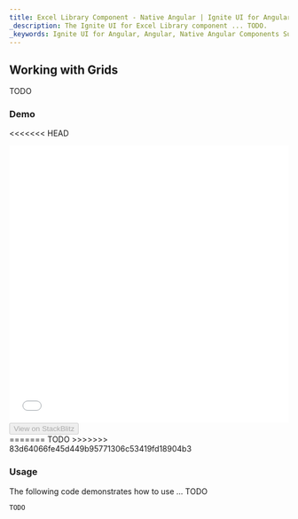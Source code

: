 ```yaml
---
title: Excel Library Component - Native Angular | Ignite UI for Angular
_description: The Ignite UI for Excel Library component ... TODO.
_keywords: Ignite UI for Angular, Angular, Native Angular Components Suite, Native Angular Controls, Native Angular Components, Native Angular Components Library, Angular Excel Library, Angular Excel Library Example, Angular Excel Library Component, Angular Excel Engine
---
```


## Working with Grids

TODO

### Demo

<<<<<<< HEAD
<div class="sample-container" style="height: 500px">
    <iframe id="excel-library-overview-sample-iframe" 
	src='{environment:demosBaseUrl}/excel-library/working-with-grids' 
	width="100%" height="100%" seamless frameBorder="0" onload="onSampleIframeContentLoaded(this);"></iframe>
</div>
<div>
    <button data-localize="stackblitz" disabled class="stackblitz-btn" data-iframe-id="excel-library-working-with-grids-iframe" data-demos-base-url="{environment:demosBaseUrl}">View on StackBlitz
    </button> 
</div> 
=======
TODO
>>>>>>> 83d64066fe45d449b95771306c53419fd18904b3

<div class="divider--half"></div>

### Usage

The following code demonstrates how to use ... TODO

```typescript
TODO
```
